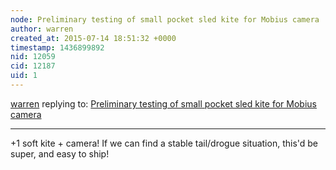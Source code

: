 ```yaml
---
node: Preliminary testing of small pocket sled kite for Mobius camera
author: warren
created_at: 2015-07-14 18:51:32 +0000
timestamp: 1436899892
nid: 12059
cid: 12187
uid: 1
---
```




[warren](../profile/warren) replying to: [Preliminary testing of small pocket sled kite for Mobius camera](../notes/patcoyle/07-14-2015/smal-pocket-sled-kite-for-mobius-camera)

----
+1 soft kite + camera! If we can find a stable tail/drogue situation, this'd be super, and easy to ship!